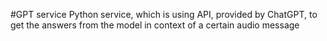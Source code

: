 #GPT service
Python service, which is using API, provided by ChatGPT, to get the answers from the model in context of a certain audio message
